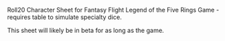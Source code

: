 Roll20 Character Sheet for Fantasy Flight Legend of the Five Rings Game - requires table to simulate specialty dice.

This sheet will likely be in beta for as long as the game.